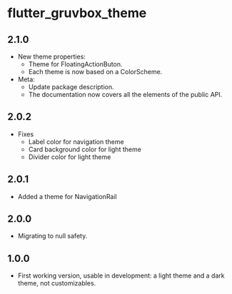 # flutter_gruvbox_theme

## 2.1.0

* New theme properties:
  * Theme for FloatingActionButon.
  * Each theme is now based on a ColorScheme.
* Meta:
  * Update package description.
  * The documentation now covers all the elements of the public API.

## 2.0.2

* Fixes
  * Label color for navigation theme
  * Card background color for light theme
  * Divider color for light theme

## 2.0.1

* Added a theme for NavigationRail

## 2.0.0

* Migrating to null safety.

## 1.0.0

* First working version, usable in development: a light theme and a dark theme, not customizables.
